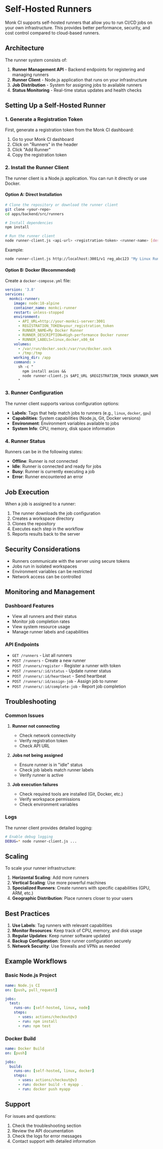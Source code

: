 # Self-Hosted Runners

Monk CI supports self-hosted runners that allow you to run CI/CD jobs on your own infrastructure. This provides better performance, security, and cost control compared to cloud-based runners.

## Architecture

The runner system consists of:

1. **Runner Management API** - Backend endpoints for registering and managing runners
2. **Runner Client** - Node.js application that runs on your infrastructure
3. **Job Distribution** - System for assigning jobs to available runners
4. **Status Monitoring** - Real-time status updates and health checks

## Setting Up a Self-Hosted Runner

### 1. Generate a Registration Token

First, generate a registration token from the Monk CI dashboard:

1. Go to your Monk CI dashboard
2. Click on "Runners" in the header
3. Click "Add Runner"
4. Copy the registration token

### 2. Install the Runner Client

The runner client is a Node.js application. You can run it directly or use Docker.

#### Option A: Direct Installation

```bash
# Clone the repository or download the runner client
git clone <your-repo>
cd apps/backend/src/runners

# Install dependencies
npm install

# Run the runner client
node runner-client.js <api-url> <registration-token> <runner-name> [description] [labels...]
```

Example:
```bash
node runner-client.js http://localhost:3001/v1 reg_abc123 "My Linux Runner" "High-performance build server" linux x86_64 docker
```

#### Option B: Docker (Recommended)

Create a `docker-compose.yml` file:

```yaml
version: '3.8'
services:
  monkci-runner:
    image: node:18-alpine
    container_name: monkci-runner
    restart: unless-stopped
    environment:
      - API_URL=http://your-monkci-server:3001
      - REGISTRATION_TOKEN=your_registration_token
      - RUNNER_NAME=My Docker Runner
      - RUNNER_DESCRIPTION=High-performance Docker runner
      - RUNNER_LABELS=linux,docker,x86_64
    volumes:
      - /var/run/docker.sock:/var/run/docker.sock
      - /tmp:/tmp
    working_dir: /app
    command: >
      sh -c "
        npm install axios &&
        node runner-client.js $API_URL $REGISTRATION_TOKEN $RUNNER_NAME $RUNNER_DESCRIPTION $RUNNER_LABELS
      "
```

### 3. Runner Configuration

The runner client supports various configuration options:

- **Labels**: Tags that help match jobs to runners (e.g., `linux`, `docker`, `gpu`)
- **Capabilities**: System capabilities (Node.js, Git, Docker versions)
- **Environment**: Environment variables available to jobs
- **System Info**: CPU, memory, disk space information

### 4. Runner Status

Runners can be in the following states:

- **Offline**: Runner is not connected
- **Idle**: Runner is connected and ready for jobs
- **Busy**: Runner is currently executing a job
- **Error**: Runner encountered an error

## Job Execution

When a job is assigned to a runner:

1. The runner downloads the job configuration
2. Creates a workspace directory
3. Clones the repository
4. Executes each step in the workflow
5. Reports results back to the server

## Security Considerations

- Runners communicate with the server using secure tokens
- Jobs run in isolated workspaces
- Environment variables can be restricted
- Network access can be controlled

## Monitoring and Management

### Dashboard Features

- View all runners and their status
- Monitor job completion rates
- View system resource usage
- Manage runner labels and capabilities

### API Endpoints

- `GET /runners` - List all runners
- `POST /runners` - Create a new runner
- `POST /runners/register` - Register a runner with token
- `POST /runners/:id/status` - Update runner status
- `POST /runners/:id/heartbeat` - Send heartbeat
- `POST /runners/:id/assign-job` - Assign job to runner
- `POST /runners/:id/complete-job` - Report job completion

## Troubleshooting

### Common Issues

1. **Runner not connecting**
   - Check network connectivity
   - Verify registration token
   - Check API URL

2. **Jobs not being assigned**
   - Ensure runner is in "idle" status
   - Check job labels match runner labels
   - Verify runner is active

3. **Job execution failures**
   - Check required tools are installed (Git, Docker, etc.)
   - Verify workspace permissions
   - Check environment variables

### Logs

The runner client provides detailed logging:

```bash
# Enable debug logging
DEBUG=* node runner-client.js ...
```

## Scaling

To scale your runner infrastructure:

1. **Horizontal Scaling**: Add more runners
2. **Vertical Scaling**: Use more powerful machines
3. **Specialized Runners**: Create runners with specific capabilities (GPU, ARM, etc.)
4. **Geographic Distribution**: Place runners closer to your users

## Best Practices

1. **Use Labels**: Tag runners with relevant capabilities
2. **Monitor Resources**: Keep track of CPU, memory, and disk usage
3. **Regular Updates**: Keep runner software updated
4. **Backup Configuration**: Store runner configuration securely
5. **Network Security**: Use firewalls and VPNs as needed

## Example Workflows

### Basic Node.js Project

```yaml
name: Node.js CI
on: [push, pull_request]

jobs:
  test:
    runs-on: [self-hosted, linux, node]
    steps:
      - uses: actions/checkout@v3
      - run: npm install
      - run: npm test
```

### Docker Build

```yaml
name: Docker Build
on: [push]

jobs:
  build:
    runs-on: [self-hosted, linux, docker]
    steps:
      - uses: actions/checkout@v3
      - run: docker build -t myapp .
      - run: docker push myapp
```

## Support

For issues and questions:

1. Check the troubleshooting section
2. Review the API documentation
3. Check the logs for error messages
4. Contact support with detailed information 